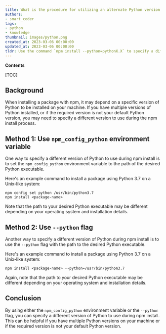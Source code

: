 ```yaml
---
title: What is the procedure for utilizing an alternate Python version when installing npm?
authors:
- smart_coder
tags:
- python
- knowledge
thumbnail: images/python.png
created_at: 2023-03-06 00:00:00
updated_at: 2023-03-06 00:00:00
tldr: Use the command `npm install --python=pythonX.X` to specify a different version of Python during NPM install where `X.X` represents the version number.
---
```


**Contents**

[TOC]

## Background

When installing a package with npm, it may depend on a specific version of Python to be installed on your machine. If you have multiple versions of Python installed, or if the required version is not your default Python version, you may need to specify a different version to use during the npm install process.


## Method 1: Use `npm_config_python` environment variable

One way to specify a different version of Python to use during npm install is to set the `npm_config_python` environment variable to the path of the desired Python executable. 

Here's an example command to install a package using Python 3.7 on a Unix-like system: 

```
npm config set python /usr/bin/python3.7
npm install <package-name>
```

Note that the path to your desired Python executable may be different depending on your operating system and installation details.


## Method 2: Use `--python` flag

Another way to specify a different version of Python during npm install is to use the `--python` flag with the path to the desired Python executable. 

Here's an example command to install a package using Python 3.7 on a Unix-like system:

```
npm install <package-name> --python=/usr/bin/python3.7
```

Again, note that the path to your desired Python executable may be different depending on your operating system and installation details.


## Conclusion

By using either the `npm_config_python` environment variable or the `--python` flag, you can specify a different version of Python to use during npm install. This can be helpful if you have multiple Python versions on your machine or if the required version is not your default Python version.
